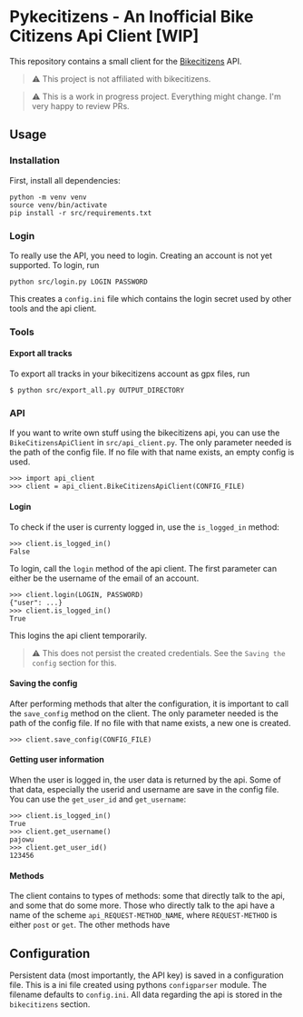 # Pykecitizens - An Inofficial Bike Citizens Api Client [WIP]

This repository contains a small client for the [Bikecitizens](https://bikecitizens.net) API.

> :warning: This project is not affiliated with bikecitizens.

> :warning: This is a work in progress project. Everything might change. I'm very happy to review PRs.

## Usage

### Installation

First, install all dependencies:

```
python -m venv venv
source venv/bin/activate
pip install -r src/requirements.txt
```

### Login

To really use the API, you need to login.
Creating an account is not yet supported.
To login, run

```
python src/login.py LOGIN PASSWORD
```

This creates a `config.ini` file which contains the login secret used by other tools and the api client.

### Tools

#### Export all tracks

To export all tracks in your bikecitizens account as gpx files, run

```
$ python src/export_all.py OUTPUT_DIRECTORY
```

### API

If you want to write own stuff using the bikecitizens api, you can use the `BikeCitizensApiClient` in `src/api_client.py`.
The only parameter needed is the path of the config file.
If no file with that name exists, an empty config is used.

```
>>> import api_client
>>> client = api_client.BikeCitizensApiClient(CONFIG_FILE)
```

#### Login

To check if the user is currenty logged in, use the `is_logged_in` method:

```
>>> client.is_logged_in()
False
```

To login, call the `login` method of the api client.
The first parameter can either be the username of the email of an account.

```
>>> client.login(LOGIN, PASSWORD)
{"user": ...}
>>> client.is_logged_in()
True
```

This logins the api client temporarily.

> :warning: This does not persist the created credentials. See the `Saving the config` section for this.

#### Saving the config

After performing methods that alter the configuration, it is important to call the `save_config` method on the client.
The only parameter needed is the path of the config file.
If no file with that name exists, a new one is created.

```
>>> client.save_config(CONFIG_FILE)
```

#### Getting user information

When the user is logged in, the user data is returned by the api.
Some of that data, especially the userid and username are save in the config file.
You can use the `get_user_id` and `get_username`:

```
>>> client.is_logged_in()
True
>>> client.get_username()
pajowu
>>> client.get_user_id()
123456
```

#### Methods

The client contains to types of methods: some that directly talk to the api, and some that do some more.
Those who directly talk to the api have a name of the scheme `api_REQUEST-METHOD_NAME`, where `REQUEST-METHOD` is either `post` or `get`.
The other methods have

## Configuration

Persistent data (most importantly, the API key) is saved in a configuration file.
This is a ini file created using pythons `configparser` module.
The filename defaults to `config.ini`.
All data regarding the api is stored in the `bikecitizens` section.

